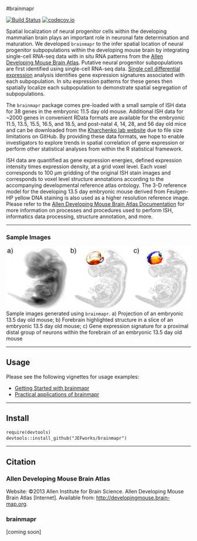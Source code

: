#brainmapr 

[![Build Status](https://travis-ci.org/JEFworks/brainmapr.svg?branch=master)](https://travis-ci.org/JEFworks/brainmapr) [![codecov.io](http://codecov.io/github/JEFworks/brainmapr/coverage.svg?branch=master)](http://codecov.io/github/JEFworks/brainmapr?branch=master)  

Spatial localization of neural progenitor cells within the developing mammalian brain plays an important role in neuronal fate determination and maturation. We developed `brainmapr` to the infer spatial location of neural progenitor subpopulations within the developing mouse brain by integrating single-cell RNA-seq data with in situ RNA patterns from the [Allen Developing Mouse Brain Atlas](http://mouse.brain-map.org/). Putative neural progenitor subpopulations are first identified using single-cell RNA-seq data. [Single cell differential expression](http://pklab.med.harvard.edu/scde/index.html) analysis identifies gene expression signatures associated with each subpopulation. In situ expression patterns for these genes then spatially localize each subpopulation to demonstrate spatial segregation of subpopulations. 

The `brainmapr` package comes pre-loaded with a small sample of ISH data for 38 genes in the embryonic 11.5 day old mouse. Additional ISH data for ~2000 genes in convenient RData formats are available for the embryonic 11.5, 13.5, 15.5, 16.5, and 18.5, and post-natal 4, 14, 28, and 56 day old mice and can be downloaded from the [Kharchenko lab website](http://pklab.med.harvard.edu/jean/brainmapr/data-raw/) due to file size limitations on GitHub. By providing these data formats, we hope to enable investigators to explore trends in spatial correlation of gene expression or perform other statistical analyses from within the R statistical framework. 

ISH data are quantified as gene expression energies, defined expression intensity times expression density, at a grid voxel level. Each voxel corresponds to 100 µm gridding of the original ISH stain images and corresponds to voxel level structure annotations according to the accompanying developmental reference atlas ontology. The 3-D reference model for the developing 13.5 day embryonic mouse derived from Feulgen-HP yellow DNA staining is also used as a higher resolution reference image. Please refer to the [Allen Developing Mouse Brain Atlas Documentation](http://help.brain-map.org/display/mousebrain/Documentation) for more information on processes and procedures used to perform ISH, informatics data processing, structure annotation, and more. 

---

### Sample Images

![](sample/mouse_compiled.png)  
Sample images generated using `brainmapr`. a) Projection of an embryonic 13.5 day old mouse; b) Forebrain highlighted structure in a slice of an embryonic 13.5 day old mouse; c) Gene expression signature for a proximal distal group of neurons within the forebrain of an embryonic 13.5 day old mouse  

---

## Usage

Please see the following vignettes for usage examples:  
- [Getting Started with brainmapr](vignettes/brainmapr-vignette.md) 
- [Practical applications of brainmapr](vignettes/pagoda-vignette.md)  

---

## Install
```
require(devtools)
devtools::install_github("JEFworks/brainmapr")
```

---

## Citation

### Allen Developing Mouse Brain Atlas

Website: ©2013 Allen Institute for Brain Science. Allen Developing Mouse Brain Atlas [Internet]. Available from: http://developingmouse.brain-map.org.

### brainmapr
[coming soon]






